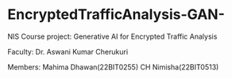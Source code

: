 # EncryptedTrafficAnalysis-GAN-

NIS Course project:
Generative AI for Encrypted Traffic Analysis

Faculty: Dr. Aswani Kumar Cherukuri

Members:
Mahima Dhawan(22BIT0255)
CH Nimisha(22BIT0513)
